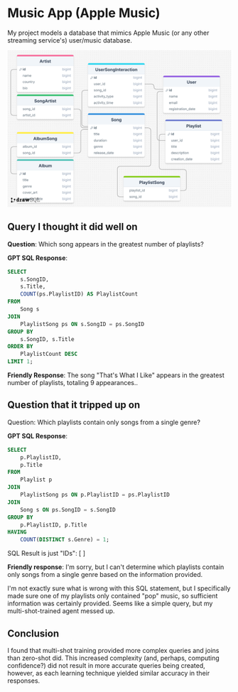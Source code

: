 # Music App (Apple Music)

My project models a database that mimics Apple Music (or any other streaming service's) user/music database. 


<img src="schema.png">


## Query I thought it did well on


**Question**: Which song appears in the greatest number of playlists?

**GPT SQL Response**:
```sql
SELECT 
    s.SongID, 
    s.Title, 
    COUNT(ps.PlaylistID) AS PlaylistCount
FROM 
    Song s
JOIN 
    PlaylistSong ps ON s.SongID = ps.SongID
GROUP BY 
    s.SongID, s.Title
ORDER BY 
    PlaylistCount DESC
LIMIT 1;
```

**Friendly Response**: The song "That's What I Like" appears in the greatest number of playlists, totaling 9 appearances..




## Question that it tripped up on


Question: Which playlists contain only songs from a single genre?

**GPT SQL Response**:
```sql
SELECT 
    p.PlaylistID, 
    p.Title
FROM 
    Playlist p
JOIN 
    PlaylistSong ps ON p.PlaylistID = ps.PlaylistID
JOIN 
    Song s ON ps.SongID = s.SongID
GROUP BY 
    p.PlaylistID, p.Title
HAVING 
    COUNT(DISTINCT s.Genre) = 1;
```

SQL Result is just "IDs": [ ]

**Friendly response**: I'm sorry, but I can't determine which playlists contain only songs from a single genre based on the information provided.

I'm not exactly sure what is wrong with this SQL statement, but I specifically made sure one of my playlists only contained "pop" music, so sufficient information was certainly provided. Seems like a simple query, but my multi-shot-trained agent messed up.


## Conclusion
I found that multi-shot training provided more complex queries and joins than zero-shot did. This increased complexity (and, perhaps, computing confidence?) did not result in more accurate queries being created, however, as each learning technique yielded similar accuracy in their responses.
